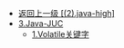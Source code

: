 - [返回上一级 [(2).java-high]](2.JavaNotes/(2).java-high/)
- [3.Java-JUC](2.JavaNotes/(2).java-high/3.Java-JUC/)
  - [1.Volatile关键字](2.JavaNotes/(2).java-high/3.Java-JUC/1.Volatile关键字.md)
